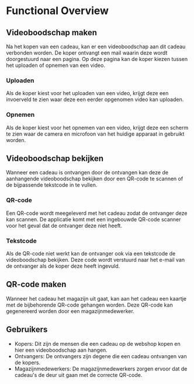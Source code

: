# Functional Overview

## Videoboodschap maken
Na het kopen van een cadeau, kan er een videoboodschap aan dit cadeau verbonden worden. De koper ontvangt een mail waarin deze wordt doorgestuurd naar een pagina. Op deze pagina kan de koper kiezen tussen het uploaden of opnemen van een video.

### Uploaden
Als de koper kiest voor het uploaden van een video, krijgt deze een invoerveld te zien waar deze een eerder opgenomen video kan uploaden.

### Opnemen
Als de koper kiest voor het opnemen van een video, krijgt deze een scherm te zien waar de camera en microfoon van het huidige apparaat in gebruikt worden.

## Videoboodschap bekijken
Wanneer een cadeau is ontvangen door de ontvangen kan deze de aanhangende videoboodschap bekijken door een QR-code te scannen of de bijpassende tekstcode in te vullen.

### QR-code
Een QR-code wordt meegeleverd met het cadeau zodat de ontvanger deze kan scannen. De applicatie komt met een ingebouwde QR-code scanner voor het geval dat de ontvanger deze niet heeft.

### Tekstcode
Als de QR-code niet werkt kan de ontvanger ook via een tekstcode de videoboodschap bekijken. Deze code wordt verstuurd naar het e-mail van de ontvanger als de koper deze heeft ingevuld.

## QR-code maken
Wanneer het cadeau het magazijn uit gaat, kan aan het cadeau een kaartje met de bijbehorende QR-code gehangen worden. Deze QR-code kan gegenereerd worden door een magazijnmedewerker.

## Gebruikers

- Kopers: Dit zijn de mensen die een cadeau op de webshop kopen en hier een videoboodschap aan hangen.
- Ontvangers: De ontvangers zijn degene die een cadeau ontvangen van de kopers.
- Magazijnmedewerkers: De magazijnmedewerkers zorgen ervoor dat de cadeau's de deur uit gaan met de correcte QR-code.


<!--
Oude tekst

Ten eerste moet het systeem makkelijk gekoppeld kunnen worden aan bestaande webshops. Bovendien moeten er vanuit de browser ook video's geüpload en opgenomen kunnen worden. Ook moeten de QR-codes, die van de plug-in afkomen, gescand kunnen worden en moeten video's bekeken kunnen worden.

Voor het ontwikkelen van het prototype is het belangrijk dat er video's, na een aankoop, opgenomen of geüpload kunnen worden op de website. Ook is het belangrijk dat deze video's teruggekeken kunnen worden door de ontvanger en dat deze video's geopend kunnen worden d.m.v. een QR-code of tekstcode. Tot slot moeten de magazijnmedewerkers, die het cadeau opsturen, de mogelijkheid hebben om deze video's te beheren zodat de correcte QR-code bij het correcte pakketje verpakt wordt.

De belangrijkste gebruikers zijn de koper en de ontvanger van het cadeau. Wegens COVID-19 is het samenkomen een stuk lastiger geworden, wat het sturen van een videoboodschap en het geven van een cadeau een stuk persoonlijker maakt. -->

<!--
Intent

This section allows you to summarise what the key functions of the system are. It also allows you to make an explicit link between the functional aspects of the system (use cases, user stories, etc) and, if they are significant to the architecture, to explain why. A functional overview should answer the following types of questions:

• Is it clear what the system actually does?
• Is it clear which features, functions, use cases, user stories, etc are significant to the architecture and why?
• Is it clear who the important users are (roles,actors,personas,etc)and how  the system caters for their needs?
• It is clear that the above has been used to shape and define the architecture?

Alternatively, if your software automates a business process or workflow, a functional view should answer questions like the following:

• Is it clear what the system does from a process perspective?
• What are the major processes and flows of information through the system?
-->
